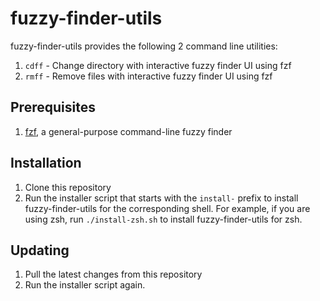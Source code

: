 # fuzzy-finder-utils

fuzzy-finder-utils provides the following 2 command line utilities:

1. `cdff` - Change directory with interactive fuzzy finder UI using fzf
2. `rmff` - Remove files with interactive fuzzy finder UI using fzf

## Prerequisites

1. [fzf](https://www.github.com/junegunn/fzf), a general-purpose command-line fuzzy finder

## Installation

1. Clone this repository
2. Run the installer script that starts with the `install-` prefix to install fuzzy-finder-utils for the corresponding shell. For example, if you are using zsh, run `./install-zsh.sh` to install fuzzy-finder-utils for zsh.

## Updating

1. Pull the latest changes from this repository
2. Run the installer script again.
